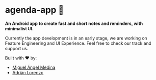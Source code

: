 # agenda-app 📕

**An Android app to create fast and short notes and reminders, with minimalist UI.**

Currently the app development is in an early stage, we are working on Feature Engineering and UI Experience. Feel free to check our track and support us.

Built with ❤️ by:
- [Miguel Ángel Medina](https://github.com/miguel-kjh)
- [Adrián Lorenzo](https://github.com/AdrianLorenzoDev)
